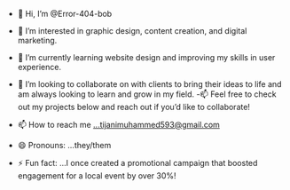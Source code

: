 - 👋 Hi, I’m @Error-404-bob
- 👀 I’m interested in graphic design, content creation, and digital marketing.
- 🌱 I’m currently learning website design and improving my skills in user experience.
- 💞️ I’m looking to collaborate on with clients to bring their ideas to life and am always looking to learn and grow in my field.
-📫 Feel free to check out my projects below and reach out if you’d like to collaborate!


- 📫 How to reach me ...tijanimuhammed593@gmail.com
- 😄 Pronouns: ...they/them
- ⚡ Fun fact: ...I once created a promotional campaign that boosted engagement for a local event by over 30%!

<!---
Error-404-bob/Error-404-bob is a ✨ special ✨ repository because its `README.md` (this file) appears on your GitHub profile.
You can click the Preview link to take a look at your changes.
--->
